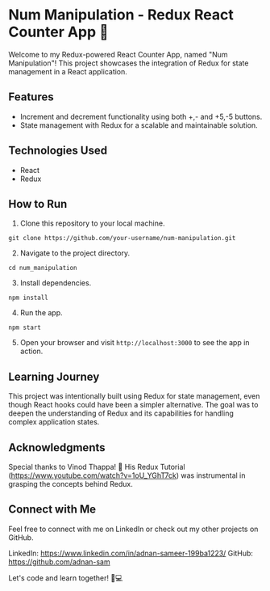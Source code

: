 # Num Manipulation - Redux React Counter App 🚀

Welcome to my Redux-powered React Counter App, named "Num Manipulation"! This project showcases the integration of Redux for state management in a React application.

## Features

- Increment and decrement functionality using both +,- and +5,-5 buttons.
- State management with Redux for a scalable and maintainable solution.

## Technologies Used

- React
- Redux

## How to Run

1. Clone this repository to your local machine.

```git clone https://github.com/your-username/num-manipulation.git```

2. Navigate to the project directory.

```cd num_manipulation```

3. Install dependencies.

```npm install```

4. Run the app.

```npm start```

5. Open your browser and visit ```http://localhost:3000``` to see the app in action.

## Learning Journey
This project was intentionally built using Redux for state management, even though React hooks could have been a simpler alternative. The goal was to deepen the understanding of Redux and its capabilities for handling complex application states.

## Acknowledgments
Special thanks to Vinod Thappa! 🙌 His Redux Tutorial (https://www.youtube.com/watch?v=1oU_YGhT7ck) was instrumental in grasping the concepts behind Redux.

## Connect with Me
Feel free to connect with me on LinkedIn or check out my other projects on GitHub.

LinkedIn: https://www.linkedin.com/in/adnan-sameer-199ba1223/
GitHub: https://github.com/adnan-sam

Let's code and learn together! 🚀💻